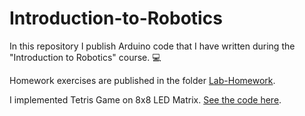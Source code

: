 # Introduction-to-Robotics
  In this repository I publish Arduino code that I have written during the "Introduction to Robotics" course. :computer:

  Homework exercises are published in the folder [Lab-Homework](https://github.com/IordachescuAnca/Introduction-to-Robotics/tree/master/Lab-Homework).
  
  I implemented Tetris Game on 8x8 LED Matrix. [See the code here](https://github.com/IordachescuAnca/Introduction-to-Robotics/tree/master/Matrix%20Game).
